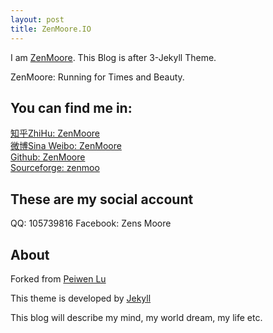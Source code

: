 ```yaml
---
layout: post
title: ZenMoore.IO
---
```


I am [ZenMoore](www.github.com/ZenMoore). This Blog is after 3-Jekyll Theme.

ZenMoore: Running for Times and Beauty.

## You can find me in:<br>
[知乎ZhiHu: ZenMoore](https://www.zhihu.com/people/ZenMoore)<br>
[微博Sina Weibo: ZenMoore](http://weibo.com/JavcMak)<br>
[Github: ZenMoore](www.github.com/ZenMoore)<br>
[Sourceforge: zenmoo](www.sourceforge.com/zenmoo)<br>

## These are my social account
QQ: 105739816
Facebook: Zens Moore

## About
Forked from [Peiwen Lu](https://github.com/P233)

This theme is developed by [Jekyll](http://jekyllrb.com/)

This blog will describe my mind, my world dream, my life etc.
